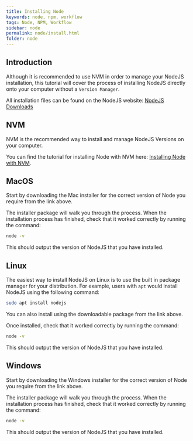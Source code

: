 ```yaml
---
title: Installing Node
keywords: node, npm, workflow
tags: Node, NPM, Workflow
sidebar: node
permalink: node/install.html
folder: node
---
```


## Introduction

Although it is recommended to use NVM in order to manage your NodeJS installation, this tutorial will cover the process of installing NodeJS directly onto your computer without a `Version Manager`.

All installation files can be found on the NodeJS website: [NodeJS Downloads](https://nodejs.org/en/download/)

## NVM

NVM is the recommended way to install and manage NodeJS Versions on your computer.

You can find the tutorial for installing Node with NVM here: [Installing Node with NVM](/node/nvm/install.html).

## MacOS

Start by downloading the Mac installer for the correct version of Node you require from the link above.

The installer package will walk you through the process. When the installation process has finished, check that it worked correctly by running the command:

```bash
node -v
```

This should output the version of NodeJS that you have installed.

## Linux

The easiest way to install NodeJS on Linux is to use the built in package manager for your distribution. For example, users with `apt` would install NodeJS using the following command:

```bash
sudo apt install nodejs
```

You can also install using the downloadable package from the link above.

Once installed, check that it worked correctly by running the command:

```bash
node -v
```

This should output the version of NodeJS that you have installed.

## Windows

Start by downloading the Windows installer for the correct version of Node you require from the link above.

The installer package will walk you through the process. When the installation process has finished, check that it worked correctly by running the command:

```bash
node -v
```

This should output the version of NodeJS that you have installed.